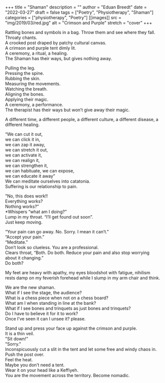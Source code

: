 +++
title = "Shaman"
description = ""
author = "Eduan Breedt"
date = "2022-03-27"
draft = false
tags = ["Poetry", "Physiotherapy", "Shaman"]
categories = ["physiotherapy", "Poetry"]
[[images]]
  src = "img/2019/03/red.jpg"
  alt = "Crimson and Purple"
  stretch = "cover"
+++

Rattling bones and symbols in a bag. Throw them and see where they fall.  
Throaty chants.  
A crooked post draped by patchy cultural canvas.  
A crimson and purple tent dimly lit.  
A ceremony, a ritual, a healing.  
The Shaman has their ways, but gives nothing away.


Pulling the leg.  
Pressing the spine.  
Rubbing the skin.  
Measuring the movements.  
Watching the breath.  
Aligning the bones.  
Applying their magic.  
A ceremony, a performance.  
The therapist has their ways but won’t give away their magic.


A different time, a different people, a different culture, a different disease, a different healing.


“We can cut it out,  
we can click it in,  
we can zap it away,  
we can stretch it out,  
we can activate it,  
we can realign it,  
we can strengthen it,  
we can habituate, 
we can expose,  
we can educate it away”  
We can meditate ourselves into catatonia.   
Suffering is our relationship to pain. 


"No, this does work!!  
Everything works?  
Nothing works?”  
*Whispers “what am I doing?”   
Lump in my throat. “I’ll get found out soon”.  
Just keep moving.


“Your pain can go away. No. Sorry. I mean it can’t.”  
“Accept your pain.”  
“Meditate.”  
Don’t look so clueless. You are a professional.  
Clears throat, “Both. Do both. Reduce your pain and also stop worrying about it changing.”  
Do both?


My feet are heavy with apathy, my eyes bloodshot with fatigue, nihilism rests damp on my feverish forehead while I slump in my arm chair and think.


We are the new shaman.  
What if I see the stage, the audience?  
What is a chess piece when not on a chess board?   
What am I when standing in line at the bank?  
What if I see bones and trinquets as just bones and trinquets?  
Do I have to believe it for it to work?   
Once I’ve seen it can I unsee it? please.


Stand up and press your face up against the crimson and purple.  
It is a thin veil.  
"Sit down!"  
"Sorry."  
Inconspicuously cut a slit in the tent and let some free and windy chaos in.  
Push the post over.  
Feel the heat.  
Maybe you don’t need a tent.  
Wear it on your head like a Keffiyeh.  
You are the movement across the territory. Become nomadic.
 
